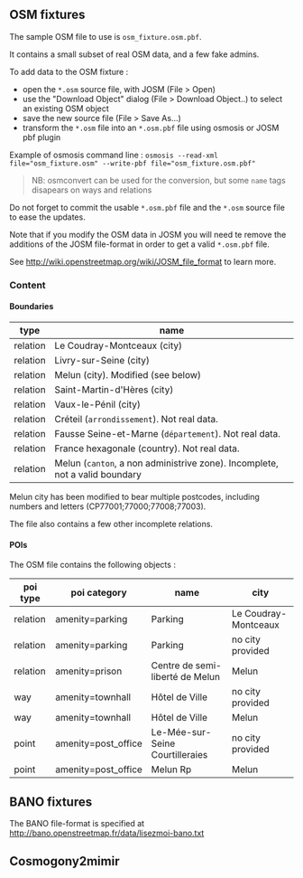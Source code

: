 ## OSM fixtures

The sample OSM file to use is `osm_fixture.osm.pbf`.

It contains a small subset of real OSM data, and a few fake admins.

To add data to the OSM fixture :
* open the `*.osm` source file, with JOSM (File > Open)
* use the "Download Object" dialog (File > Download Object..) to select an existing OSM object
* save the new source file (File > Save As...)
* transform the `*.osm` file into an `*.osm.pbf` file using osmosis or JOSM pbf plugin

Example of osmosis command line :
`osmosis --read-xml file="osm_fixture.osm" --write-pbf file="osm_fixture.osm.pbf"`

> NB: osmconvert can be used for the conversion, but some `name` tags disapears on ways and relations

Do not forget to commit the usable `*.osm.pbf` file and the `*.osm` source file to ease the updates.

Note that if you modify the OSM data in JOSM you will need te remove the additions of the JOSM file-format in order to get a valid `*.osm.pbf` file.

See http://wiki.openstreetmap.org/wiki/JOSM_file_format to learn more.

### Content

####  Boundaries
type | name
--- | ---
relation | Le Coudray-Montceaux (city)
relation | Livry-sur-Seine (city)
relation | Melun (city). Modified (see below)
relation | Saint-Martin-d'Hères (city)
relation | Vaux-le-Pénil (city)
relation | Créteil (`arrondissement`). Not real data.
relation | Fausse Seine-et-Marne (`département`). Not real data.
relation | France hexagonale (country). Not real data.
relation | Melun (`canton`, a non administrive zone). Incomplete, not a valid boundary

Melun city has been modified to bear multiple postcodes, including numbers and letters (CP77001;77000;77008;77003).

The file also contains a few other incomplete relations.

#### POIs
The OSM file contains the following objects :

poi type | poi category | name | city
--- | --- | --- | ---
relation | amenity=parking | Parking | Le Coudray-Montceaux
relation | amenity=parking | Parking | no city provided
relation | amenity=prison | Centre de semi-liberté de Melun | Melun
way | amenity=townhall | Hôtel de Ville | no city provided
way | amenity=townhall | Hôtel de Ville | Melun
point | amenity=post_office | Le-Mée-sur-Seine Courtilleraies | no city provided
point | amenity=post_office | Melun Rp | Melun


## BANO fixtures

The BANO file-format is specified at http://bano.openstreetmap.fr/data/lisezmoi-bano.txt

## Cosmogony2mimir

